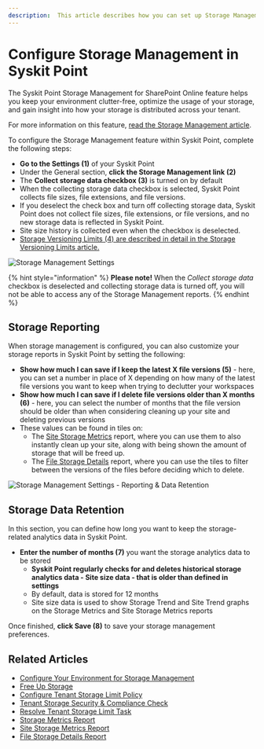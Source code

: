 ```yaml
---
description:  This article describes how you can set up Storage Management in Syskit Point. 
---
```


# Configure Storage Management in Syskit Point

The Syskit Point Storage Management for SharePoint Online feature helps you keep your environment clutter-free, optimize the usage of your storage, and gain insight into how your storage is distributed across your tenant.

For more information on this feature, [read the Storage Management article](../storage-management/storage-reports.md). 

To configure the Storage Management feature within Syskit Point, complete the following steps:

* **Go to the Settings (1)** of your Syskit Point
* Under the General section, **click the Storage Management link (2)**
*  The **Collect storage data checkbox (3)** is turned on by default
  * When the collecting storage data checkbox is selected, Syskit Point collects file sizes, file extensions, and file versions. 
  * If you deselect the check box and turn off collecting storage data, Syskit Point does not collect file sizes, file extensions, or file versions, and no new storage data is reflected in Syskit Point.
  * Site size history is collected even when the checkbox is deselected. 
* [Storage Versioning Limits (4) are described in detail in the Storage Versioning Limits article.](../storage-management/versioning-limits.md)

![Storage Management Settings](../.gitbook/assets/configure-storage-management-collect-storage-data.png)

{% hint style="information" %}
**Please note!** When the _Collect storage data_ checkbox is deselected and collecting storage data is turned off, you will not be able to access any of the Storage Management reports.
{% endhint %}

## Storage Reporting

When storage management is configured, you can also customize your storage reports in Syskit Point by setting the following:
* **Show how much I can save if I keep the latest X file versions (5)** - here, you can set a number in place of X depending on how many of the latest file versions you want to keep when trying to declutter your workspaces
* **Show how much I can save if I delete file versions older than X months (6)** - here, you can select the number of months that the file version should be older than when considering cleaning up your site and deleting previous versions
* These values can be found in tiles on: 
  * The [Site Storage Metrics](../storage-management/storage-reports.md#site-storage-metrics) report, where you can use them to also instantly clean up your site, along with being shown the amount of storage that will be freed up.
  * The [File Storage Details](../storage-management/storage-reports.md#file-storage-details) report, where you can use the tiles to filter between the versions of the files before deciding which to delete. 

![Storage Management Settings - Reporting & Data Retention](../.gitbook/assets/configure-storage-management-reporting-and-data-retention.png)

## Storage Data Retention

In this section, you can define how long you want to keep the storage-related analytics data in Syskit Point. 
* **Enter the number of months (7)** you want the storage analytics data to be stored
  * **Syskit Point regularly checks for and deletes historical storage analytics data - Site size data - that is older than defined in settings**
  * By default, data is stored for 12 months
  * Site size data is used to show Storage Trend and Site Trend graphs on the Storage Metrics and Site Storage Metrics reports

Once finished, **click Save (8)** to save your storage management preferences. 

## Related Articles

* [Configure Your Environment for Storage Management](../configuration/configure-point-for-storage-management.md)
* [Free Up Storage](../storage-management/free-up-storage.md)
* [Configure Tenant Storage Limit Policy](../governance-and-automation/automated-workflows/tenant-storage-admin.md)
* [Tenant Storage Security & Compliance Check](../governance-and-automation/security-compliance-checks/tenant-storage.md)
* [Resolve Tenant Storage Limit Task](../point-collaborators/resolve-governance-tasks/tenant-storage-limit.md)
* [Storage Metrics Report](../storage-management/storage-reports.md)
* [Site Storage Metrics Report](../storage-management/storage-reports.md#site-storage-metrics)
* [File Storage Details Report](../storage-management/storage-reports.md#file-storage-details)
